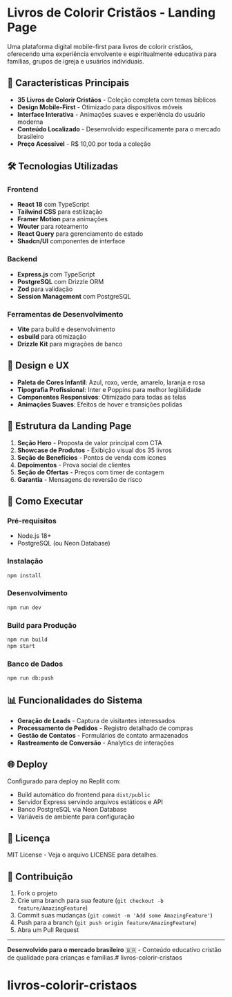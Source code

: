 # Livros de Colorir Cristãos - Landing Page

Uma plataforma digital mobile-first para livros de colorir cristãos, oferecendo uma experiência envolvente e espiritualmente educativa para famílias, grupos de igreja e usuários individuais.

## 🌟 Características Principais

- **35 Livros de Colorir Cristãos** - Coleção completa com temas bíblicos
- **Design Mobile-First** - Otimizado para dispositivos móveis
- **Interface Interativa** - Animações suaves e experiência do usuário moderna
- **Conteúdo Localizado** - Desenvolvido especificamente para o mercado brasileiro
- **Preço Acessível** - R$ 10,00 por toda a coleção

## 🛠️ Tecnologias Utilizadas

### Frontend
- **React 18** com TypeScript
- **Tailwind CSS** para estilização
- **Framer Motion** para animações
- **Wouter** para roteamento
- **React Query** para gerenciamento de estado
- **Shadcn/UI** componentes de interface

### Backend
- **Express.js** com TypeScript
- **PostgreSQL** com Drizzle ORM
- **Zod** para validação
- **Session Management** com PostgreSQL

### Ferramentas de Desenvolvimento
- **Vite** para build e desenvolvimento
- **esbuild** para otimização
- **Drizzle Kit** para migrações de banco

## 🎨 Design e UX

- **Paleta de Cores Infantil**: Azul, roxo, verde, amarelo, laranja e rosa
- **Tipografia Profissional**: Inter e Poppins para melhor legibilidade
- **Componentes Responsivos**: Otimizado para todas as telas
- **Animações Suaves**: Efeitos de hover e transições polidas

## 📱 Estrutura da Landing Page

1. **Seção Hero** - Proposta de valor principal com CTA
2. **Showcase de Produtos** - Exibição visual dos 35 livros
3. **Seção de Benefícios** - Pontos de venda com ícones
4. **Depoimentos** - Prova social de clientes
5. **Seção de Ofertas** - Preços com timer de contagem
6. **Garantia** - Mensagens de reversão de risco

## 🚀 Como Executar

### Pré-requisitos
- Node.js 18+
- PostgreSQL (ou Neon Database)

### Instalação
```bash
npm install
```

### Desenvolvimento
```bash
npm run dev
```

### Build para Produção
```bash
npm run build
npm start
```

### Banco de Dados
```bash
npm run db:push
```

## 📊 Funcionalidades do Sistema

- **Geração de Leads** - Captura de visitantes interessados
- **Processamento de Pedidos** - Registro detalhado de compras
- **Gestão de Contatos** - Formulários de contato armazenados
- **Rastreamento de Conversão** - Analytics de interações

## 🌐 Deploy

Configurado para deploy no Replit com:
- Build automático do frontend para `dist/public`
- Servidor Express servindo arquivos estáticos e API
- Banco PostgreSQL via Neon Database
- Variáveis de ambiente para configuração

## 📝 Licença

MIT License - Veja o arquivo LICENSE para detalhes.

## 🤝 Contribuição

1. Fork o projeto
2. Crie uma branch para sua feature (`git checkout -b feature/AmazingFeature`)
3. Commit suas mudanças (`git commit -m 'Add some AmazingFeature'`)
4. Push para a branch (`git push origin feature/AmazingFeature`)
5. Abra um Pull Request

---

**Desenvolvido para o mercado brasileiro** 🇧🇷 - Conteúdo educativo cristão de qualidade para crianças e famílias.# livros-colorir-cristaos
# livros-colorir-cristaos
